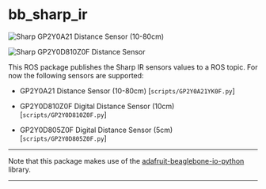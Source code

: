 bb_sharp_ir
==========

![Sharp GP2Y0A21 Distance Sensor (10-80cm)](http://www.dfrobot.com/image/cache/data/SEN0014/SEN0014-340x340.jpg)

![Sharp GP2Y0D810Z0F Distance Sensor](http://www.ec.in.th/image/cache/data/Sensors/GP2Y0D810Z0F-500x500.jpg)

This ROS package publishes the Sharp IR sensors values to a ROS topic. For now the following sensors are supported:

* GP2Y0A21 Distance Sensor (10-80cm) [`scripts/GP2Y0A21YK0F.py`]

* GP2Y0D810Z0F Digital Distance Sensor (10cm) [`scripts/GP2Y0D810Z0F.py`]

* GP2Y0D805Z0F Digital Distance Sensor (5cm) [`scripts/GP2Y0D805Z0F.py`]

-----------

Note that this package makes use of the [adafruit-beaglebone-io-python](https://github.com/adafruit/adafruit-beaglebone-io-python) library.

---------
